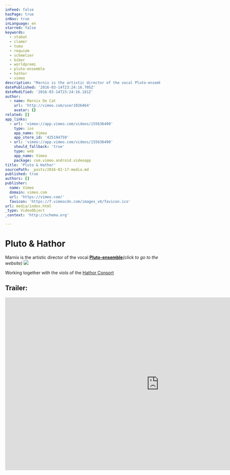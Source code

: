 ```yaml
---
inFeed: false
hasPage: true
inNav: true
inLanguage: en
starred: false
keywords:
  - stabat
  - clamer
  - tuma
  - requiem
  - schmelzer
  - biber
  - worldpremi
  - pluto-ensemble
  - hathor
  - vimeo
description: "Marnix is the artistic director of the vocal Pluto-ensemble\_(click to go to the website)"
datePublished: '2016-03-14T23:24:16.705Z'
dateModified: '2016-03-14T23:24:16.181Z'
author:
  - name: Marnix De Cat
    url: 'http://vimeo.com/user1026464'
    avatar: {}
related: []
app_links:
  - url: 'vimeo://app.vimeo.com/videos/155636490'
    type: ios
    app_name: Vimeo
    app_store_id: '425194759'
  - url: 'vimeo://app.vimeo.com/videos/155636490'
    should_fallback: 'true'
    type: web
    app_name: Vimeo
    package: com.vimeo.android.videoapp
title: 'Pluto & Hathor'
sourcePath: _posts/2016-02-17-media.md
published: true
authors: []
publisher:
  name: Vimeo
  domain: vimeo.com
  url: 'https://vimeo.com/'
  favicon: 'https://f.vimeocdn.com/images_v6/favicon.ico'
url: media/index.html
_type: VideoObject
_context: 'http://schema.org'

---
```

# Pluto & Hathor

Marnix is the artistic director of the vocal **[Pluto-ensemble][0]**_(click to go to the website)_
![](https://s3-us-west-2.amazonaws.com/the-grid-img/p/7e802a2a134845cb657b77b73acc93db9add1c96.jpg)

Working together with the viols of the  [Hathor Consort][1]

## Trailer:

<iframe src="https://cdn.embedly.com/widgets/media.html?src=https%3A%2F%2Fplayer.vimeo.com%2Fvideo%2F155636490&amp;url=https%3A%2F%2Fvimeo.com%2F155636490&amp;image=http%3A%2F%2Fi.vimeocdn.com%2Fvideo%2F556461494_1280.jpg&amp;key=b7d04c9b404c499eba89ee7072e1c4f7&amp;type=text%2Fhtml&amp;schema=vimeo" width="1000" height="563" scrolling="no" frameborder="0" allowfullscreen="allowfullscreen" style=""></iframe>



[0]: https://thegrid.ai/pluto-ensemble/
[1]: http://www.hathor-consort.eu/